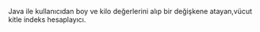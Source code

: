 Java ile kullanıcıdan boy ve kilo değerlerini alıp bir değişkene atayan,vücut kitle indeks hesaplayıcı.